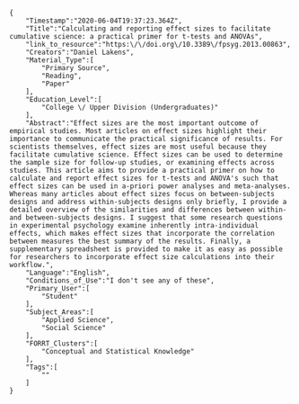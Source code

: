 
    {
        "Timestamp":"2020-06-04T19:37:23.364Z",
        "Title":"Calculating and reporting effect sizes to facilitate cumulative science: a practical primer for t-tests and ANOVAs",
        "link_to_resource":"https:\/\/doi.org\/10.3389\/fpsyg.2013.00863",
        "Creators":"Daniel Lakens",
        "Material_Type":[
            "Primary Source",
            "Reading",
            "Paper"
        ],
        "Education_Level":[
            "College \/ Upper Division (Undergraduates)"
        ],
        "Abstract":"Effect sizes are the most important outcome of empirical studies. Most articles on effect sizes highlight their importance to communicate the practical significance of results. For scientists themselves, effect sizes are most useful because they facilitate cumulative science. Effect sizes can be used to determine the sample size for follow-up studies, or examining effects across studies. This article aims to provide a practical primer on how to calculate and report effect sizes for t-tests and ANOVA's such that effect sizes can be used in a-priori power analyses and meta-analyses. Whereas many articles about effect sizes focus on between-subjects designs and address within-subjects designs only briefly, I provide a detailed overview of the similarities and differences between within- and between-subjects designs. I suggest that some research questions in experimental psychology examine inherently intra-individual effects, which makes effect sizes that incorporate the correlation between measures the best summary of the results. Finally, a supplementary spreadsheet is provided to make it as easy as possible for researchers to incorporate effect size calculations into their workflow.",
        "Language":"English",
        "Conditions_of_Use":"I don't see any of these",
        "Primary_User":[
            "Student"
        ],
        "Subject_Areas":[
            "Applied Science",
            "Social Science"
        ],
        "FORRT_Clusters":[
            "Conceptual and Statistical Knowledge"
        ],
        "Tags":[
            ""
        ]
    }
